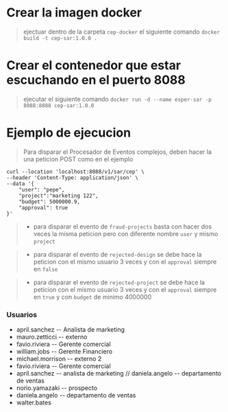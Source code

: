 # Crear la imagen docker 
> ejectuar dentro de la carpeta `cep-docker` el siguiente comando `docker build -t cep-sar:1.0.0 .`

# Crear el contenedor que estar escuchando en el puerto 8088
> ejecutar el siguiente comando `docker run -d --name esper-sar -p 8088:8088 cep-sar:1.0.0`

# Ejemplo de ejecucion
> Para disparar el Procesador de Eventos complejos, deben hacer la una peticion POST como en el ejemplo

```
curl --location 'localhost:8088/v1/sar/cep' \
--header 'Content-Type: application/json' \
--data '{
    "user": "pepe",
    "project":"marketing 122",
    "budget": 5000000.9,
    "approval": true
}'
```

> - para disparar el evento de `fraud-projects` basta con hacer dos veces la misma peticion pero con diferente nombre `user` y mismo `project`

> - para disparar el evento de `rejected-design` se debe hace la peticion con el mismo usuario 3 veces y con el `approval` siempre en `false`

> - para disparar el evento de `rejected-project` se debe hace la peticion con el mismo usuario 3 veces y con el `approval` siempre en `true` y con `budget` de minimo 4000000



### Usuarios
- april.sanchez -- Analista de marketing
- mauro.zetticci -- externo
- favio.riviera -- Gerente comercial
- william.jobs -- Gerente Financiero
- michael.morrison -- externo 2
- favio.riviera -- Gerente comercial
- april.sanchez -- analista de marketing // daniela.angelo -- departamento de ventas
- norio.yamazaki -- prospecto
- daniela.angelo -- departamento de ventas
- walter.bates